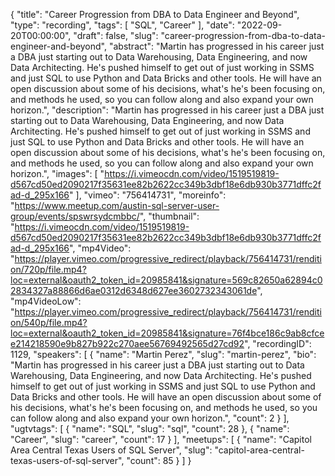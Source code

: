 {
  "title": "Career Progression from DBA to Data Engineer and Beyond",
  "type": "recording",
  "tags": [
    "SQL",
    "Career"
  ],
  "date": "2022-09-20T00:00:00",
  "draft": false,
  "slug": "career-progression-from-dba-to-data-engineer-and-beyond",
  "abstract": "Martin has progressed in his career just a DBA just starting out to Data Warehousing, Data Engineering, and now Data Architecting. He's pushed himself to get out of just working in SSMS and just SQL to use Python and Data Bricks and other tools. He will have an open discussion about some of his decisions, what's he's been focusing on, and methods he used, so you can follow along and also expand your own horizon.",
  "description": "Martin has progressed in his career just a DBA just starting out to Data Warehousing, Data Engineering, and now Data Architecting. He's pushed himself to get out of just working in SSMS and just SQL to use Python and Data Bricks and other tools. He will have an open discussion about some of his decisions, what's he's been focusing on, and methods he used, so you can follow along and also expand your own horizon.",
  "images": [
    "https://i.vimeocdn.com/video/1519519819-d567cd50ed2090217f35631ee82b2622cc349b3dbf18e6db930b3771dffc2fad-d_295x166"
  ],
  "vimeo": "756414731",
  "moreinfo": "https://www.meetup.com/austin-sql-server-user-group/events/spswrsydcmbbc/",
  "thumbnail": "https://i.vimeocdn.com/video/1519519819-d567cd50ed2090217f35631ee82b2622cc349b3dbf18e6db930b3771dffc2fad-d_295x166",
  "mp4Video": "https://player.vimeo.com/progressive_redirect/playback/756414731/rendition/720p/file.mp4?loc=external&oauth2_token_id=20985841&signature=569c82650a62894c02834327a88866d6ae0312d6348d627ee3602732343061de",
  "mp4VideoLow": "https://player.vimeo.com/progressive_redirect/playback/756414731/rendition/540p/file.mp4?loc=external&oauth2_token_id=20985841&signature=76f4bce186c9ab8cfcee214218590e9b827b922c270aee56769492565d27cd92",
  "recordingID": 1129,
  "speakers": [
    {
      "name": "Martin Perez",
      "slug": "martin-perez",
      "bio": "Martin has progressed in his career just a DBA just starting out to Data Warehousing, Data Engineering, and now Data Architecting. He's pushed himself to get out of just working in SSMS and just SQL to use Python and Data Bricks and other tools. He will have an open discussion about some of his decisions, what's he's been focusing on, and methods he used, so you can follow along and also expand your own horizon.",
      "count": 2
    }
  ],
  "ugtvtags": [
    {
      "name": "SQL",
      "slug": "sql",
      "count": 28
    },
    {
      "name": "Career",
      "slug": "career",
      "count": 17
    }
  ],
  "meetups": [
    {
      "name": "Capitol Area Central Texas Users of SQL Server",
      "slug": "capitol-area-central-texas-users-of-sql-server",
      "count": 85
    }
  ]
}